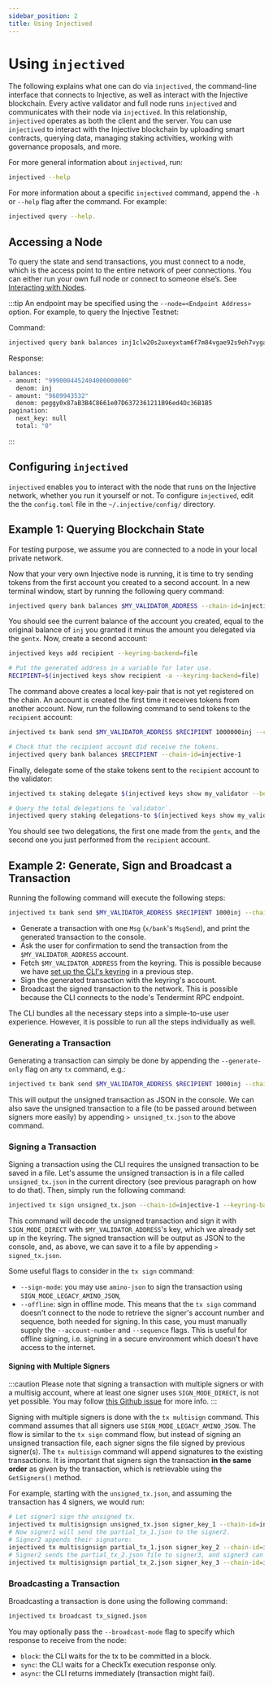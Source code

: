 ```yaml
---
sidebar_position: 2
title: Using Injectived
---
```


# Using `injectived` 

The following explains what one can do via `injectived`, the command-line interface that connects to Injective, as well as interact with the Injective blockchain. Every active validator and full node runs `injectived` and communicates with their node via `injectived`. In this relationship, `injectived` operates as both the client and the server. You can use `injectived` to interact with the Injective blockchain by uploading smart contracts, querying data, managing staking activities, working with governance proposals, and more.

For more general information about `injectived`, run: 

```bash
injectived --help
```

For more information about a specific `injectived`  command, append the `-h` or `--help` flag after the command. For example:

```bash
injectived query --help.
```


## Accessing a Node

To query the state and send transactions, you must connect to a node, which is the access point to the entire network of peer connections. You can either run your own full node or connect to someone else’s. See [Interacting with Nodes](../../../nodes/interact-node.md).

:::tip
An endpoint may be specified using the `--node=<Endpoint Address>` option. For example, to query the Injective Testnet:

Command:
```bash
injectived query bank balances inj1clw20s2uxeyxtam6f7m84vgae92s9eh7vygagt --node=https://k8s.testnet.tm.helios.network:443
```

Response:
```bash
balances:
- amount: "9990004452404000000000"
  denom: inj
- amount: "9689943532"
  denom: peggy0x87aB3B4C8661e07D6372361211B96ed4Dc36B1B5
pagination:
  next_key: null
  total: "0"
```
:::

## Configuring `injectived`

`injectived` enables you to interact with the node that runs on the Injective network, whether you run it yourself or not. To configure `injectived`, edit the the `config.toml` file in the `~/.injective/config/` directory.

## Example 1: Querying Blockchain State

For testing purpose, we assume you are connected to a node in your local private network.

Now that your very own Injective node is running, it is time to try sending tokens from the first account you created to a second account. In a new terminal window, start by running the following query command:

```bash
injectived query bank balances $MY_VALIDATOR_ADDRESS --chain-id=injective-1
```

You should see the current balance of the account you created, equal to the original balance of `inj` you granted it minus the amount you delegated via the `gentx`. Now, create a second account:

```bash
injectived keys add recipient --keyring-backend=file

# Put the generated address in a variable for later use.
RECIPIENT=$(injectived keys show recipient -a --keyring-backend=file)
```

The command above creates a local key-pair that is not yet registered on the chain. An account is created the first time it receives tokens from another account. Now, run the following command to send tokens to the `recipient` account:

```bash
injectived tx bank send $MY_VALIDATOR_ADDRESS $RECIPIENT 1000000inj --chain-id=injective-1 --keyring-backend=file

# Check that the recipient account did receive the tokens.
injectived query bank balances $RECIPIENT --chain-id=injective-1
```

Finally, delegate some of the stake tokens sent to the `recipient` account to the validator:

```bash
injectived tx staking delegate $(injectived keys show my_validator --bech val -a --keyring-backend=file) 500inj --from=recipient --chain-id=injective-1 --keyring-backend=file

# Query the total delegations to `validator`.
injectived query staking delegations-to $(injectived keys show my_validator --bech val -a --keyring-backend=file) --chain-id=injective-1
```

You should see two delegations, the first one made from the `gentx`, and the second one you just performed from the `recipient` account.

## Example 2: Generate, Sign and Broadcast a Transaction

Running the following command will execute the following steps:

```bash
injectived tx bank send $MY_VALIDATOR_ADDRESS $RECIPIENT 1000inj --chain-id=injective-1 --keyring-backend=file
```

- Generate a transaction with one `Msg` (`x/bank`'s `MsgSend`), and print the generated transaction to the console.
- Ask the user for confirmation to send the transaction from the `$MY_VALIDATOR_ADDRESS` account.
- Fetch `$MY_VALIDATOR_ADDRESS` from the keyring. This is possible because we have [set up the CLI's keyring](../../../nodes/running-a-node/keyring.md) in a previous step.
- Sign the generated transaction with the keyring's account.
- Broadcast the signed transaction to the network. This is possible because the CLI connects to the node's Tendermint RPC endpoint.

The CLI bundles all the necessary steps into a simple-to-use user experience. However, it is possible to run all the steps individually as well.

### Generating a Transaction

Generating a transaction can simply be done by appending the `--generate-only` flag on any `tx` command, e.g.:

```bash
injectived tx bank send $MY_VALIDATOR_ADDRESS $RECIPIENT 1000inj --chain-id=injective-1 --generate-only
```

This will output the unsigned transaction as JSON in the console. We can also save the unsigned transaction to a file (to be passed around between signers more easily) by appending `> unsigned_tx.json` to the above command.

### Signing a Transaction

Signing a transaction using the CLI requires the unsigned transaction to be saved in a file. Let's assume the unsigned transaction is in a file called `unsigned_tx.json` in the current directory (see previous paragraph on how to do that). Then, simply run the following command:

```bash
injectived tx sign unsigned_tx.json --chain-id=injective-1 --keyring-backend=file --from=$MY_VALIDATOR_ADDRESS
```

This command will decode the unsigned transaction and sign it with `SIGN_MODE_DIRECT` with `$MY_VALIDATOR_ADDRESS`'s key, which we already set up in the keyring. The signed transaction will be output as JSON to the console, and, as above, we can save it to a file by appending `> signed_tx.json`.

Some useful flags to consider in the `tx sign` command:

- `--sign-mode`: you may use `amino-json` to sign the transaction using `SIGN_MODE_LEGACY_AMINO_JSON`,
- `--offline`: sign in offline mode. This means that the `tx sign` command doesn't connect to the node to retrieve the signer's account number and sequence, both needed for signing. In this case, you must manually supply the `--account-number` and `--sequence` flags. This is useful for offline signing, i.e. signing in a secure environment which doesn't have access to the internet.

#### Signing with Multiple Signers

:::caution
Please note that signing a transaction with multiple signers or with a multisig account, where at least one signer uses `SIGN_MODE_DIRECT`, is not yet possible. You may follow [this Github issue](https://github.com/cosmos/cosmos-sdk/issues/8141) for more info.
:::

Signing with multiple signers is done with the `tx multisign` command. This command assumes that all signers use `SIGN_MODE_LEGACY_AMINO_JSON`. The flow is similar to the `tx sign` command flow, but instead of signing an unsigned transaction file, each signer signs the file signed by previous signer(s). The `tx multisign` command will append signatures to the existing transactions. It is important that signers sign the transaction **in the same order** as given by the transaction, which is retrievable using the `GetSigners()` method.

For example, starting with the `unsigned_tx.json`, and assuming the transaction has 4 signers, we would run:

```bash
# Let signer1 sign the unsigned tx.
injectived tx multisignsign unsigned_tx.json signer_key_1 --chain-id=injective-1 --keyring-backend=file > partial_tx_1.json
# Now signer1 will send the partial_tx_1.json to the signer2.
# Signer2 appends their signature:
injectived tx multisignsign partial_tx_1.json signer_key_2 --chain-id=injective-1 --keyring-backend=file > partial_tx_2.json
# Signer2 sends the partial_tx_2.json file to signer3, and signer3 can append his signature:
injectived tx multisignsign partial_tx_2.json signer_key_3 --chain-id=injective-1 --keyring-backend=file > partial_tx_3.json
```

### Broadcasting a Transaction

Broadcasting a transaction is done using the following command:

```bash
injectived tx broadcast tx_signed.json
```

You may optionally pass the `--broadcast-mode` flag to specify which response to receive from the node:

- `block`: the CLI waits for the tx to be committed in a block.
- `sync`: the CLI waits for a CheckTx execution response only.
- `async`: the CLI returns immediately (transaction might fail).